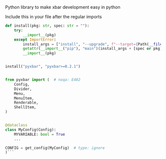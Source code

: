 Python library to make xbar development easy in python

Include this in your file after the regular imports
```py
def install(pkg: str, spec: str = ""):
    try:
        __import__(pkg)
    except ImportError:
        install_args = ["install", "--upgrade", f"--target={Path(__file__).parent}"]
        getattr(__import__("pip"), "main")(install_args + [spec or pkg])
        __import__(pkg)


install("pyxbar", "pyxbar>=0.2.1")


from pyxbar import (  # noqa: E402
    Config,
    Divider,
    Menu,
    MenuItem,
    Renderable,
    ShellItem,
)


@dataclass
class MyConfig(Config):
    MYVARIABLE: bool = True
    ...

CONFIG = get_config(MyConfig)  # type: ignore
)```

